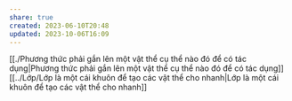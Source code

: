```yaml
---
share: true
created: 2023-06-10T20:48
updated: 2023-10-06T16:09
---
```

[[./Phương thức phải gắn lên một vật thể cụ thể nào đó để có tác dụng|Phương thức phải gắn lên một vật thể cụ thể nào đó để có tác dụng]]
[[../Lớp/Lớp là một cái khuôn để tạo các vật thể cho nhanh|Lớp là một cái khuôn để tạo các vật thể cho nhanh]]
